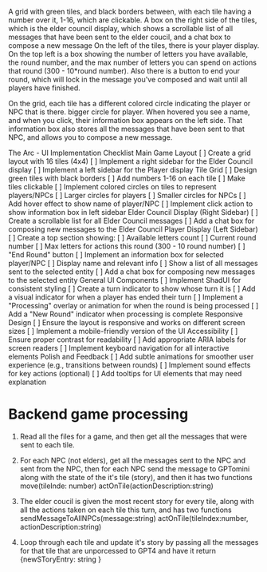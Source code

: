 A grid with green tiles, and black borders between, with each tile having a number over it, 1-16, which are clickable.
A box on the right side of the tiles, which is the elder council display, which shows a scrollable list of all messages that have been sent to the elder coucil, and a chat box to compose a new message
On the left of the tiles, there is your player display.
On the top left is a box showing the number of letters you have available, the round number, and the max number of letters you can spend on actions that round (300 - 10\*round number). Also there is a button to end your round, which will lock in the message you've composed and wait until all players have finished.

On the grid, each tile has a different colored circle indicating the player or NPC that is there. bigger circle for player. When hovered you see a name, and when you click, their information box appears on the left side. That information box also stores all the messages that have been sent to that NPC, and allows you to compose a new message.

The Arc - UI Implementation Checklist
Main Game Layout
[ ] Create a grid layout with 16 tiles (4x4)
[ ] Implement a right sidebar for the Elder Council display
[ ] Implement a left sidebar for the Player display
Tile Grid
[ ] Design green tiles with black borders
[ ] Add numbers 1-16 on each tile
[ ] Make tiles clickable
[ ] Implement colored circles on tiles to represent players/NPCs
[ ] Larger circles for players
[ ] Smaller circles for NPCs
[ ] Add hover effect to show name of player/NPC
[ ] Implement click action to show information box in left sidebar
Elder Council Display (Right Sidebar)
[ ] Create a scrollable list for all Elder Council messages
[ ] Add a chat box for composing new messages to the Elder Council
Player Display (Left Sidebar)
[ ] Create a top section showing:
[ ] Available letters count
[ ] Current round number
[ ] Max letters for actions this round (300 - 10 round number)
[ ] "End Round" button
[ ] Implement an information box for selected player/NPC
[ ] Display name and relevant info
[ ] Show a list of all messages sent to the selected entity
[ ] Add a chat box for composing new messages to the selected entity
General UI Components
[ ] Implement ShadUI for consistent styling
[ ] Create a turn indicator to show whose turn it is
[ ] Add a visual indicator for when a player has ended their turn
[ ] Implement a "Processing" overlay or animation for when the round is being processed
[ ] Add a "New Round" indicator when processing is complete
Responsive Design
[ ] Ensure the layout is responsive and works on different screen sizes
[ ] Implement a mobile-friendly version of the UI
Accessibility
[ ] Ensure proper contrast for readability
[ ] Add appropriate ARIA labels for screen readers
[ ] Implement keyboard navigation for all interactive elements
Polish and Feedback
[ ] Add subtle animations for smoother user experience (e.g., transitions between rounds)
[ ] Implement sound effects for key actions (optional)
[ ] Add tooltips for UI elements that may need explanation

# Backend game processing

1. Read all the files for a game, and then get all the messages that were sent to each tile.
2. For each NPC (not elders), get all the messages sent to the NPC and sent from the NPC, then for each NPC send the message to GPTomini along with the state of the it's tile (story), and then it has two functions
   move(tileInde: number)
   actOnTile(actionDescription:string)
3. The elder coucil is given the most recent story for every tile, along with all the actions taken on each tile this turn, and has two functions
   sendMessageToAllNPCs(message:string)
   actOnTile(tileIndex:number, actionDescription:string)

4. Loop through each tile and update it's story by passing all the messages for that tile that are unporcessed to GPT4 and have it return {newSToryEntry: string }
